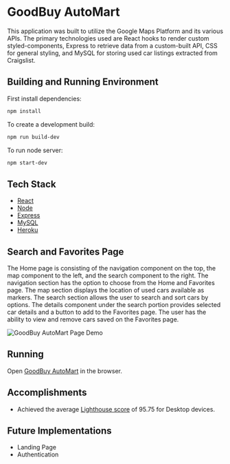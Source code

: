 # GoodBuy AutoMart

This application was built to utilize the Google Maps Platform and its various APIs. The primary technologies used are React hooks to render custom styled-components, Express to retrieve data from a custom-built API, CSS for general styling, and MySQL for storing used car listings extracted from Craigslist.

## Building and Running Environment

First install dependencies:

```sh
npm install
```

To create a development build:

```sh
npm run build-dev
```

To run node server:

```sh
npm start-dev
```

## Tech Stack
* [React](https://reactjs.org)
* [Node](https://nodejs.org/en)
* [Express](http://expressjs.com)
* [MySQL](https://www.mysql.com)
* [Heroku](https://www.heroku.com)

## Search and Favorites Page

The Home page is consisting of the navigation component on the top, the map component to the left, and the search component to the right. The navigation section has the option to choose from the Home and Favorites page. The map section displays the location of used cars available as markers. The search section allows the user to search and sort cars by options. The details component under the search portion provides selected car details and a button to add to the Favorites page. The user has the ability to view and remove cars saved on the Favorites page.

![GoodBuy AutoMart Page Demo](readme_assets/main.gif)

## Running

Open [GoodBuy AutoMart](https://goodbuy-automart.herokuapp.com) in the browser.

## Accomplishments

* Achieved the average [Lighthouse score](readme_assets/lighthouse.png) of 95.75 for Desktop devices.

## Future Implementations

* Landing Page
* Authentication